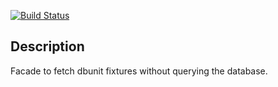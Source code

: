 [![Build Status](https://travis-ci.org/bendamqui/dbunit-table.svg?branch=master)](https://travis-ci.org/bendamqui/dbunit-table)
## Description

Facade to fetch dbunit fixtures without querying the database.
